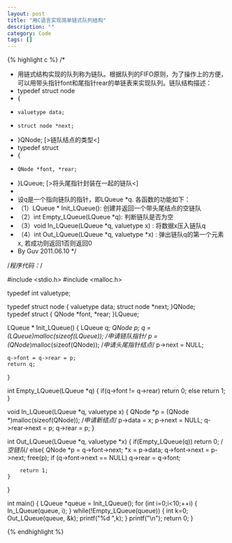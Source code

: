 ```yaml
---
layout: post
title: "用C语言实现简单链式队列结构"
description: ""
category: Code
tags: []
---
```


{% highlight c %}
/*
 * 用链式结构实现的队列称为链队。根据队列的FIFO原则，为了操作上的方便，可以用带头指针font和尾指针rear的单链表来实现队列。链队结构描述：
 * typedef struct node
 * {
 *     valuetype data;
 *     struct node *next;
 * }QNode;   [>链队结点的类型<]
 * typedef struct
 * {
 *     QNode *font, *rear;
 * }LQueue;    [>将头尾指针封装在一起的链队<]
 * 
 * 设q是一个指向链队的指针，即LQueue *q. 各函数的功能如下：
 * （1）LQueue * Init_LQueue(): 创建并返回一个带头尾结点的空链队
 * （2）int Empty_LQueue(LQueue *q): 判断链队是否为空
 * （3）void In_LQueue(LQueue *q, valuetype x) : 将数据x压入链队q
 * （4）int Out_LQueue(LQueue *q, valuetype *x) : 弹出链队q的第一个元素x, 若成功则返回1否则返回0
 * By Guv 2011.06.10
 */

/*程序代码：*/

#include <stdio.h>
#include <malloc.h>

typedef int valuetype;

typedef struct node
{
    valuetype data;
    struct node *next;
}QNode;   
typedef struct
{
    QNode *font, *rear;
}LQueue;

LQueue * Init_LQueue()
{
    LQueue *q;
    QNode *p;
    q = (LQueue*)malloc(sizeof(LQueue));    /*申请链队指针*/
    p = (QNode*)malloc(sizeof(QNode));  /*申请头尾指针结点*/
    p->next = NULL;
    
    q->font = q->rear = p;
    return q;
}

int Empty_LQueue(LQueue *q)
{
    if(q->font != q->rear)  return 0;
    else    return 1;
}

void In_LQueue(LQueue *q, valuetype x)
{
    QNode *p = (QNode *)malloc(sizeof(QNode));  /*申请新结点*/
    p->data = x;
    p->next = NULL;
    q->rear->next = p;
    q->rear = p;
}

int Out_LQueue(LQueue *q, valuetype *x)
{
    if(Empty_LQueue(q)) return 0;   /*空链队*/
    else{
        QNode *p = q->font->next;
        *x = p->data;
        q->font->next = p->next;
        free(p);
        if (q->font->next == NULL)
            q->rear = q->font;

        return 1;
    }
}

int main()
{
    LQueue *queue = Init_LQueue();
    for (int i=0;i<10;++i)
    {
        In_LQueue(queue, i);
    }
    while(!Empty_LQueue(queue))
    {
        int k=0;
        Out_LQueue(queue, &k);
        printf("%d ",k);
    }
    printf("\n");
    return 0;
}

{% endhighlight %}
